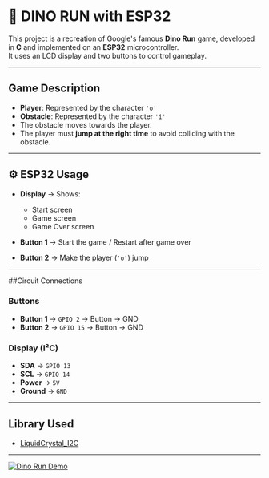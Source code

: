 # 🦖 DINO RUN with ESP32

This project is a recreation of Google's famous **Dino Run** game, developed in **C** and implemented on an **ESP32** microcontroller.  
It uses an LCD display and two buttons to control gameplay.  

---

## Game Description
- **Player**: Represented by the character `'o'`  
- **Obstacle**: Represented by the character `'i'`  
- The obstacle moves towards the player.  
- The player must **jump at the right time** to avoid colliding with the obstacle.  

---

## ⚙ ESP32 Usage

- **Display** → Shows:
  - Start screen  
  - Game screen  
  - Game Over screen  

- **Button 1** → Start the game / Restart after game over  
- **Button 2** → Make the player (`'o'`) jump  

---

##Circuit Connections

### Buttons
- **Button 1** → `GPIO 2` → Button → GND  
- **Button 2** → `GPIO 15` → Button → GND  

### Display (I²C)
- **SDA** → `GPIO 13`  
- **SCL** → `GPIO 14`  
- **Power** → `5V`  
- **Ground** → `GND`  

---

## Library Used
- [LiquidCrystal_I2C](https://github.com/johnrickman/LiquidCrystal_I2C)

---

[![Dino Run Demo](https://img.youtube.com/vi/15Ay1STQVcg/0.jpg)](https://www.youtube.com/watch?v=15Ay1STQVcg)

